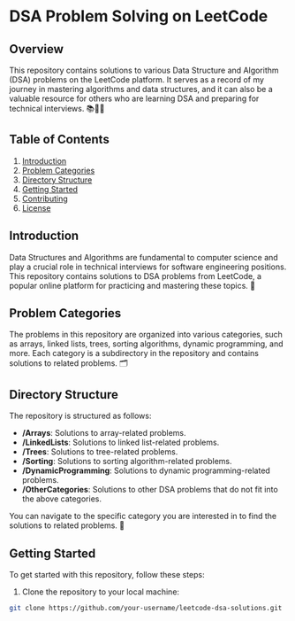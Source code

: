 # DSA Problem Solving on LeetCode

## Overview

This repository contains solutions to various Data Structure and Algorithm (DSA) problems on the LeetCode platform. It serves as a record of my journey in mastering algorithms and data structures, and it can also be a valuable resource for others who are learning DSA and preparing for technical interviews. 📚👩‍💻

## Table of Contents

1. [Introduction](#introduction)
2. [Problem Categories](#problem-categories)
3. [Directory Structure](#directory-structure)
4. [Getting Started](#getting-started)
5. [Contributing](#contributing)
6. [License](#license)

## Introduction

Data Structures and Algorithms are fundamental to computer science and play a crucial role in technical interviews for software engineering positions. This repository contains solutions to DSA problems from LeetCode, a popular online platform for practicing and mastering these topics. 🌟

## Problem Categories

The problems in this repository are organized into various categories, such as arrays, linked lists, trees, sorting algorithms, dynamic programming, and more. Each category is a subdirectory in the repository and contains solutions to related problems. 🗂️

## Directory Structure

The repository is structured as follows:

- **/Arrays**: Solutions to array-related problems.
- **/LinkedLists**: Solutions to linked list-related problems.
- **/Trees**: Solutions to tree-related problems.
- **/Sorting**: Solutions to sorting algorithm-related problems.
- **/DynamicProgramming**: Solutions to dynamic programming-related problems.
- **/OtherCategories**: Solutions to other DSA problems that do not fit into the above categories.

You can navigate to the specific category you are interested in to find the solutions to related problems. 📂

## Getting Started

To get started with this repository, follow these steps:

1. Clone the repository to your local machine:

```bash
git clone https://github.com/your-username/leetcode-dsa-solutions.git
